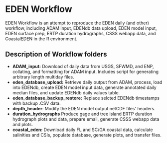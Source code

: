 # EDEN Workflow

EDEN Workflow is an attempt to reproduce the EDEN daily (and other) workflow, including ADAM input, EDENdb data upload, EDEN model input, EDEN surface prep, ERTP duration hydrographs, CSSS webapp data, and CoastalEDEN in the R environment.

## Description of Workflow folders

- **ADAM_input:** Download of daily data from USGS, SFWMD, and ENP, collating, and formatting for ADAM input. Includes script for generating arbitrary length multiday files.
- **eden_database_upload:** Retrieve daily output from ADAM, process, load into EDENdb, create EDEN model input data, generate annotated daily median files, and update EDENdb daily values table.
- **eden_database_backup_restore:** Replace selcted EDENdb timestamps with backup .CSV data.
- **depth_header**: Modify the EDEN model output netCDF files' headers.
- **duration_hydrographs** Produce gage and tree island ERTP duration hydrograph plots and data, prepare email, generate CSSS webapp data and plots.
- **coastal_eden:** Download daily FL and SC/GA coastal data, calculate salinities and CSIs, populate database, generate plots, and transfer files.